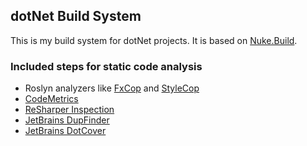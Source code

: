 ## dotNet Build System

This is my build system for dotNet projects. It is based on [Nuke.Build](https://github.com/nuke-build/nuke).

### Included steps for static code analysis

* Roslyn analyzers like [FxCop](https://www.nuget.org/packages/Microsoft.CodeAnalysis.FxCopAnalyzers/) and [StyleCop](https://www.nuget.org/packages/StyleCop.Analyzers/)
* [CodeMetrics](https://www.nuget.org/packages/Microsoft.CodeAnalysis.Metrics/)
* [ReSharper Inspection](https://www.nuget.org/packages/JetBrains.ReSharper.CommandLineTools/)
* [JetBrains DupFinder](https://www.nuget.org/packages/JetBrains.ReSharper.CommandLineTools/)
* [JetBrains DotCover](https://www.nuget.org/packages/JetBrains.dotCover.CommandLineTools/)
